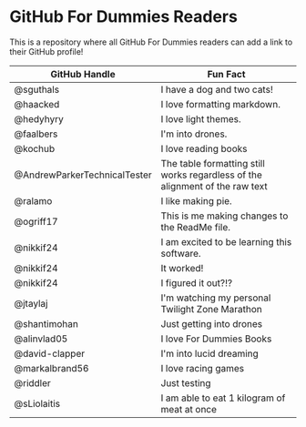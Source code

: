 # GitHub For Dummies Readers
This is a repository where all GitHub For Dummies readers can add a link to their GitHub profile!

GitHub Handle | Fun Fact
------------- | ---------------------------
@sguthals     | I have a dog and two cats!
@haacked      | I love formatting markdown.
@hedyhyry     | I love light themes.
@faalbers     | I'm into drones.
@kochub       | I love reading books
@AndrewParkerTechnicalTester | The table formatting still works regardless of the alignment of the raw text
@ralamo       | I like making pie.
@ogriff17     | This is me making changes to the ReadMe file.
@nikkif24 | I am excited to be learning this software. 
@nikkif24 | It worked!
@nikkif24 |I figured it out?!?
@jtaylaj      | I'm watching my personal Twilight Zone Marathon
@shantimohan | Just getting into drones
@alinvlad05 | I love For Dummies Books
@david-clapper | I'm into lucid dreaming
@markalbrand56 | I love racing games
@riddler | Just testing
@sLiolaitis | I am able to eat 1 kilogram of meat at once